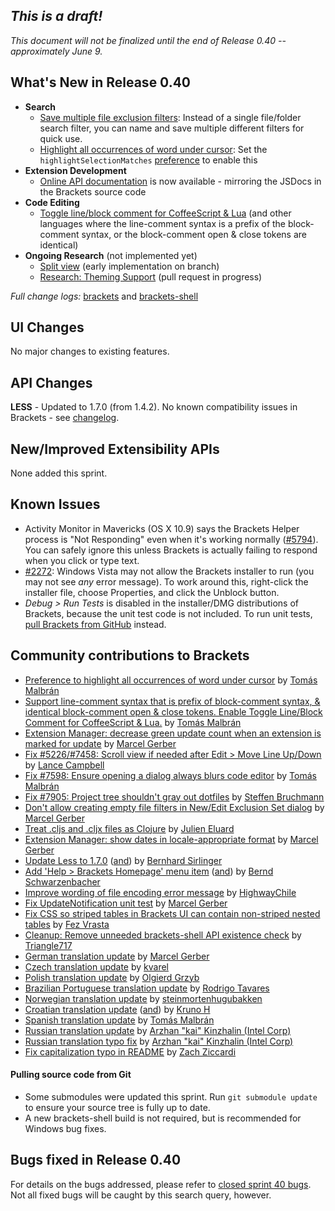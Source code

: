 _This is a draft!_
--------------------
_This document will not be finalized until the end of Release 0.40 -- approximately June 9._

What's New in Release 0.40
--------------------------
* **Search**
    * [Save multiple file exclusion filters](https://trello.com/c/4EQI1XwC/1137-2s-save-edit-multiple-different-file-exclusion-sets): Instead of a single file/folder search filter, you can name and save multiple different filters for quick use.
    * [Highlight all occurrences of word under cursor](https://github.com/adobe/brackets/pull/7748): Set the `highlightSelectionMatches` [preference](https://github.com/adobe/brackets/wiki/How-to-Use-Brackets#preferences) to enable this
* **Extension Development**
    * [Online API documentation](http://brackets.io/docs/current/) is now available - mirroring the JSDocs in the Brackets source code
* **Code Editing**
    * [Toggle line/block comment for CoffeeScript & Lua](https://github.com/adobe/brackets/pull/7135/files#diff-1) (and other languages where the line-comment syntax is a prefix of the block-comment syntax, or the block-comment open & close tokens are identical)
* **Ongoing Research** (not implemented yet)
    * [Split view](https://trello.com/c/2DWV5tEX/1277-splitview-migrate-workingset-management-to-mainviewmanager) (early implementation on branch)
    * [Research: Theming Support](https://trello.com/c/LHhAcbcU/1260-c-editor-themes) (pull request in progress)

_Full change logs:_ [brackets](https://github.com/adobe/brackets/compare/sprint-39...sprint-40#commits_bucket) and [brackets-shell](https://github.com/adobe/brackets-shell/compare/sprint-39...sprint-40#commits_bucket)


UI Changes
----------
No major changes to existing features.


API Changes
-----------
**LESS** - Updated to 1.7.0 (from 1.4.2). No known compatibility issues in Brackets - see [changelog](https://github.com/less/less.js/blob/master/CHANGELOG.md).

New/Improved Extensibility APIs
-------------------------------
None added this sprint.


Known Issues
------------
* Activity Monitor in Mavericks (OS X 10.9) says the Brackets Helper process is "Not Responding" even when it's working normally ([#5794](https://github.com/adobe/brackets/issues/5794)). You can safely ignore this unless Brackets is actually failing to respond when you click or type text.
* [#2272](https://github.com/adobe/brackets/issues/2272): Windows Vista may not allow the Brackets installer to run (you may not see _any_ error message). To work around this, right-click the installer file, choose Properties, and click the Unblock button.
* _Debug > Run Tests_ is disabled in the installer/DMG distributions of Brackets, because the unit test code is not included. To run unit tests, [pull Brackets from GitHub](https://github.com/adobe/brackets/wiki/How-to-Hack-on-Brackets#wiki-getcode) instead.


Community contributions to Brackets
-----------------------------------
* [Preference to highlight all occurrences of word under cursor](https://github.com/adobe/brackets/pull/7748) by [Tomás Malbrán](https://github.com/TomMalbran)
* [Support line-comment syntax that is prefix of block-comment syntax, & identical block-comment open & close tokens. Enable Toggle Line/Block Comment for CoffeeScript & Lua.](https://github.com/adobe/brackets/pull/7135) by [Tomás Malbrán](https://github.com/TomMalbran)
* [Extension Manager: decrease green update count when an extension is marked for update](https://github.com/adobe/brackets/pull/7863) by [Marcel Gerber](https://github.com/SAPlayer)
* [Fix #5226/#7458: Scroll view if needed after Edit > Move Line Up/Down](https://github.com/adobe/brackets/pull/7829) by [Lance Campbell](https://github.com/lkcampbell)
* [Fix #7598: Ensure opening a dialog always blurs code editor](https://github.com/adobe/brackets/pull/7677) by [Tomás Malbrán](https://github.com/TomMalbran)
* [Fix #7905: Project tree shouldn't gray out dotfiles](https://github.com/adobe/brackets/pull/8013) by [Steffen Bruchmann](https://github.com/sbruchmann)
* [Don't allow creating empty file filters in New/Edit Exclusion Set dialog](https://github.com/adobe/brackets/pull/7965) by [Marcel Gerber](https://github.com/SAPlayer)
* [Treat .cljs and .cljx files as Clojure](https://github.com/adobe/brackets/pull/7854) by [Julien Eluard](https://github.com/jeluard)
* [Extension Manager: show dates in locale-appropriate format](https://github.com/adobe/brackets/pull/7745) by [Marcel Gerber](https://github.com/SAPlayer)
* [Update Less to 1.7.0](https://github.com/adobe/brackets/pull/6730) ([and](https://github.com/adobe/brackets/pull/7956)) by [Bernhard Sirlinger](https://github.com/WebsiteDeveloper)
* [Add 'Help > Brackets Homepage' menu item](https://github.com/adobe/brackets/pull/7746) ([and](https://github.com/adobe/brackets/pull/7870)) by [Bernd Schwarzenbacher](https://github.com/BerndSchwarzenbacher)
* [Improve wording of file encoding error message](https://github.com/adobe/brackets/pull/7932) by [HighwayChile](https://github.com/HighwayChile)
* [Fix UpdateNotification unit test](https://github.com/adobe/brackets/pull/7819) by [Marcel Gerber](https://github.com/SAPlayer)
* [Fix CSS so striped tables in Brackets UI can contain non-striped nested tables](https://github.com/adobe/brackets/pull/7779) by [Fez Vrasta](https://github.com/FezVrasta)
* [Cleanup: Remove unneeded brackets-shell API existence check](https://github.com/adobe/brackets/pull/7885) by [Triangle717](https://github.com/le717)
* [German translation update](https://github.com/adobe/brackets/pull/8000) by [Marcel Gerber](https://github.com/SAPlayer)
* [Czech translation update](https://github.com/adobe/brackets/pull/7565) by [kvarel](https://github.com/kvarel)
* [Polish translation update](https://github.com/adobe/brackets/pull/7574) by [Olgierd Grzyb](https://github.com/winek)
* [Brazilian Portuguese translation update](https://github.com/adobe/brackets/pull/7847) by [Rodrigo Tavares](https://github.com/rodrigost23)
* [Norwegian translation update](https://github.com/adobe/brackets/pull/7924) by [steinmortenhugubakken](https://github.com/steinmortenhugubakken)
* [Croatian translation update](https://github.com/adobe/brackets/pull/7940) ([and](https://github.com/adobe/brackets/pull/7871)) by [Kruno H](https://github.com/diomed)
* [Spanish translation update](https://github.com/adobe/brackets/pull/8041) by [Tomás Malbrán](https://github.com/TomMalbran)
* [Russian translation update](https://github.com/adobe/brackets/pull/7837) by [Arzhan "kai" Kinzhalin (Intel Corp)](https://github.com/busykai)
* [Russian translation typo fix](https://github.com/adobe/brackets/pull/8027) by [Arzhan "kai" Kinzhalin (Intel Corp)](https://github.com/busykai)
* [Fix capitalization typo in README](https://github.com/adobe/brackets/pull/7876) by [Zach Ziccardi](https://github.com/zziccardi)

#### Pulling source code from Git
* Some submodules were updated this sprint. Run `git submodule update` to ensure your source tree is fully up to date.
* A new brackets-shell build is not required, but is recommended for Windows bug fixes.


Bugs fixed in Release 0.40
--------------------------
For details on the bugs addressed, please refer to [closed sprint 40 bugs](https://github.com/adobe/brackets/issues?labels=&milestone=28&state=closed). Not all fixed bugs will be caught by this search query, however.